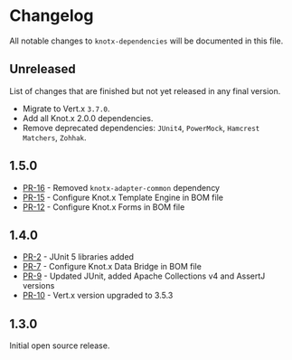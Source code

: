 # Changelog
All notable changes to `knotx-dependencies` will be documented in this file.

## Unreleased
List of changes that are finished but not yet released in any final version.
- Migrate to Vert.x `3.7.0`.
- Add all Knot.x 2.0.0 dependencies.
- Remove deprecated dependencies: `JUnit4`, `PowerMock`, `Hamcrest Matchers`, `Zohhak`.

## 1.5.0
- [PR-16](https://github.com/Knotx/knotx-dependencies/pull/16) - Removed `knotx-adapter-common` dependency
- [PR-15](https://github.com/Knotx/knotx-dependencies/pull/15) - Configure Knot.x Template Engine in BOM file
- [PR-12](https://github.com/Knotx/knotx-dependencies/pull/12) - Configure Knot.x Forms in BOM file

## 1.4.0
- [PR-2](https://github.com/Knotx/knotx-dependencies/pull/2) - JUnit 5 libraries added
- [PR-7](https://github.com/Knotx/knotx-dependencies/pull/7) - Configure Knot.x Data Bridge in BOM file
- [PR-9](https://github.com/Knotx/knotx-dependencies/pull/9) - Updated JUnit, added Apache Collections v4 and AssertJ versions
- [PR-10](https://github.com/Knotx/knotx-dependencies/pull/10) - Vert.x version upgraded to 3.5.3

## 1.3.0
Initial open source release.
